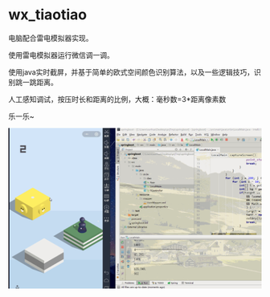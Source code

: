 # wx_tiaotiao
电脑配合雷电模拟器实现。


使用雷电模拟器运行微信调一调。

使用java实时截屏，并基于简单的欧式空间颜色识别算法，以及一些逻辑技巧，识别跳一跳距离。

人工感知调试，按压时长和距离的比例，大概：毫秒数=3*距离像素数

乐一乐~

![image](https://github.com/haerxiong/wx_tiaotiao/blob/master/demo.gif)
